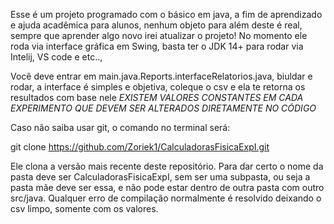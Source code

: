 Esse é um projeto programado com o básico em java, a fim de aprendizado e ajuda acadêmica para alunos, nenhum objeto para além deste é real, sempre que aprender algo novo irei atualizar o projeto!
No momento ele roda via interface gráfica em Swing, basta ter o JDK 14+ para rodar via Intelij, VS code e etc..,

Você deve entrar em main.java.Reports.interfaceRelatorios.java, biuldar e rodar, a interface é simples e objetiva, coleque o csv e ela te retorna os resultados com base nele
*EXISTEM VALORES CONSTANTES EM CADA EXPERIMENTO QUE DEVEM SER ALTERADOS DIRETAMENTE NO CÓDIGO*

Caso não saiba usar git, o comando no terminal será: 

git clone https://github.com/Zoriek1/CalculadorasFisicaExpI.git

Ele clona a versão mais recente deste repositório.
Para dar certo o nome da pasta deve ser CalculadorasFisicaExpI, sem ser uma subpasta, ou seja a pasta mãe deve ser essa, e não pode estar dentro de outra pasta com outro src/java.
Qualquer erro de compilação normalmente é resolvido deixando o csv limpo, somente com os valores.
